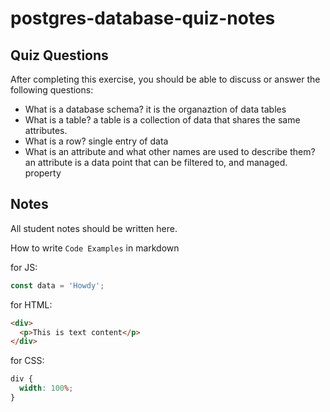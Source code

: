 # postgres-database-quiz-notes

## Quiz Questions

After completing this exercise, you should be able to discuss or answer the following questions:

- What is a database schema?
  it is the organaztion of data tables
- What is a table?
  a table is a collection of data that shares the same attributes.
- What is a row?
  single entry of data
- What is an attribute and what other names are used to describe them?
  an attribute is a data point that can be filtered to, and managed.
  property

## Notes

All student notes should be written here.

How to write `Code Examples` in markdown

for JS:

```javascript
const data = 'Howdy';
```

for HTML:

```html
<div>
  <p>This is text content</p>
</div>
```

for CSS:

```css
div {
  width: 100%;
}
```
